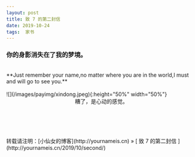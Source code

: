 ```yaml
---
layout: post  
title: 致 7 的第二封信 
date: 2019-10-24  
tags:  家书
---
```

### 你的身影消失在了我的梦境。  

<br/> 
**Just remember your name,no matter where you are in the world,I must and will go to see you.**  

<br/>
<br/>
![](/images/payimg/xindong.jpeg){:height="50%" width="50%"}
<br/>
<center>
糟了，是心动的感觉。
</center>

<br/> 
<br/> 
<br/> 
<br/> 
<br/> 
转载请注明：[小仙女的博客](http://yournameis.cn) » [ 致 7 的第二封信 ](http://yournameis.cn/2019/10/second/)  
<br/>